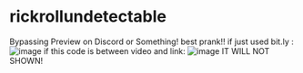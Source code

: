 # rickrollundetectable
Bypassing Preview on Discord or Something! best prank!!
if just used bit.ly : ![image](https://user-images.githubusercontent.com/92256065/188081366-fd6ab66a-c0bc-42c5-adf4-31d625d6e936.png)
if this code is between video and link: ![image](https://user-images.githubusercontent.com/92256065/188081450-9bd152fd-a36b-4007-aef8-5d05942773b4.png)
IT WILL NOT SHOWN! 
